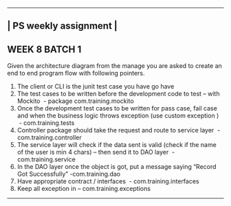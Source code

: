 
 ----------------------
| PS weekly assignment |
 ----------------------

## WEEK 8 BATCH 1  

Given the architecture diagram from the manage you are asked to create an end to end program flow with following pointers.

1. The client or CLI is the junit test case you have go have
2. The test cases to be written before the development code to test – with Mockito  - package com.training.mockito
3. Once the development test cases to be written for pass case, fail case and when the business logic throws exception (use custom exception )  - com.training.tests
4. Controller package should take the request and route to service layer  - com.training.controller
5. The service layer will check if the data sent is valid (check if the name of the user is min 4 chars) – then send it to DAO layer  - com.training.service
6. In the DAO layer once the object is got, put a message saying “Record Got Successfully” -com.training.dao
7. Have appropriate contract / interfaces  - com.training.interfaces
8. Keep all exception in – com.training.exceptions


------------------------------------------------------------------------
